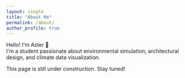 ```yaml
---
layout: single
title: "About Me"
permalink: /about/
author_profile: true
---
```


Hello! I'm Aster 🌱  
I'm a student passionate about environmental simulation, architectural design, and climate data visualization.

This page is still under construction. Stay tuned!
